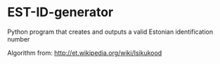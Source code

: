 EST-ID-generator
================
Python program that creates and outputs a valid Estonian identification number

Algorithm from: http://et.wikipedia.org/wiki/Isikukood
